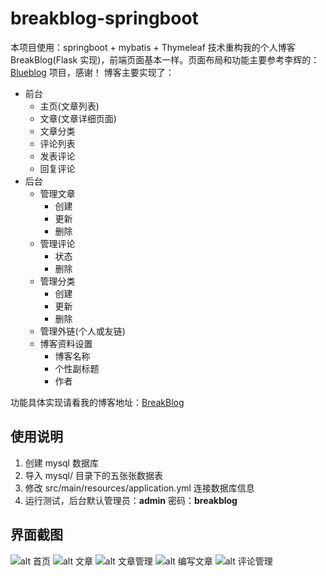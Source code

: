 # breakblog-springboot

本项目使用：springboot + mybatis + Thymeleaf 技术重构我的个人博客 BreakBlog(Flask 实现)，前端页面基本一样。页面布局和功能主要参考李辉的：[Blueblog](https://github.com/greyli/bluelog) 项目，感谢！
博客主要实现了：

- 前台
  - 主页(文章列表)
  - 文章(文章详细页面)
  - 文章分类
  - 评论列表
  - 发表评论
  - 回复评论
- 后台
  - 管理文章
    - 创建
    - 更新
    - 删除
  - 管理评论
    - 状态
    - 删除
  - 管理分类
    - 创建
    - 更新
    - 删除
  - 管理外链(个人或友链)
  - 博客资料设置
    - 博客名称
    - 个性副标题
    - 作者

功能具体实现请看我的博客地址：[BreakBlog](https://github.com/tw-huang/breakblog)

## 使用说明

1. 创建 mysql 数据库
2. 导入 mysql/ 目录下的五张张数据表
3. 修改 src/main/resources/application.yml 连接数据库信息
4. 运行测试，后台默认管理员：**admin** 密码：**breakblog**

## 界面截图

![alt 首页](https://i.loli.net/2020/03/27/hzkGWMZFOu32i6B.jpg)
![alt 文章](https://i.loli.net/2020/03/27/pl12hsrAnSOjDzw.jpg)
![alt 文章管理](https://i.loli.net/2020/03/27/pIQuScEfy9zlmAX.jpg)
![alt 编写文章](https://i.loli.net/2020/03/27/ZxPm3AaTuJgFQVB.jpg)
![alt 评论管理](https://i.loli.net/2020/03/27/6GPILk9YVg8hJCF.jpg)
